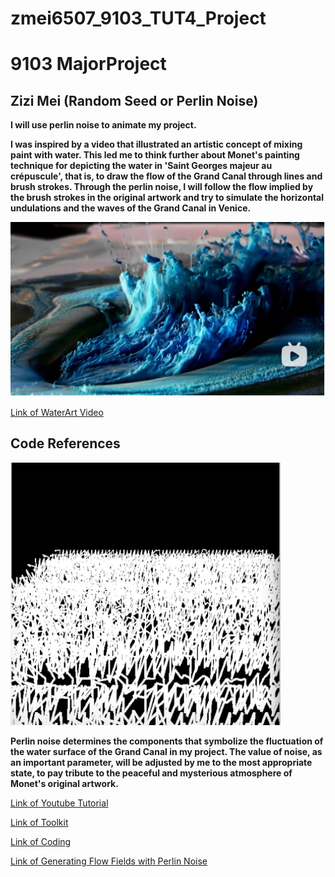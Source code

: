 # zmei6507_9103_TUT4_Project
# 9103 MajorProject

## Zizi Mei (Random Seed or Perlin Noise)
**I will use perlin noise to animate my project.**

**I was inspired by a video that illustrated an artistic concept of mixing paint with water. This led me to think further about Monet's painting technique for depicting the water in 'Saint Georges majeur au crépuscule', that is, to draw the flow of the Grand Canal through lines and brush strokes. Through the perlin noise, I will follow the flow implied by the brush strokes in the original artwork and try to simulate the horizontal undulations and the waves of the Grand Canal in Venice.**

![An image of WaterArt](readmeImages/WaterArt.png)

[Link of WaterArt Video](https://www.bilibili.com/video/BV1nW411v7v7/?spm_id_from=333.337.search-card.all.click&vd_source=fc9c0f64a454bdacf3b6840edc7786c3)

## Code References
![An image of PerlinNoise](readmeImages/PerlinNoise.png)

**Perlin noise determines the components that symbolize the fluctuation of the water surface of the Grand Canal in my project. The value of noise, as an important parameter, will be adjusted by me to the most appropriate state, to pay tribute to the peaceful and mysterious atmosphere of Monet's original artwork.**

[Link of Youtube Tutorial](https://www.youtube.com/watch?v=_Tyhfpxwips)

[Link of Toolkit](https://github.com/vharivinay/Flow-field-using-noise)

[Link of Coding](https://editor.p5js.org/codingtrain/sketches/vDcIAbfg7)

[Link of Generating Flow Fields with Perlin Noise](https://vharivinay.xyz/generative/flowfiled/)


